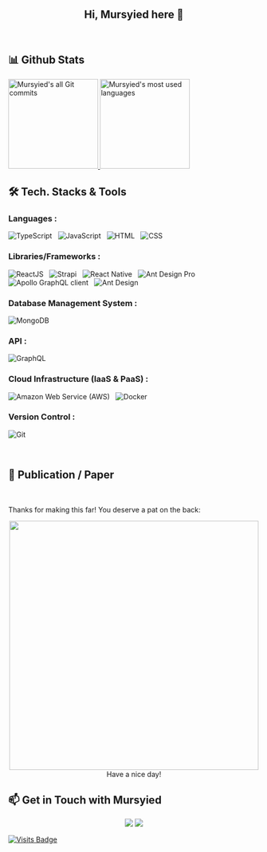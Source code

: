<div align="center">
  <h2>Hi, Mursyied here 👋</h2>
</div>

<div align="center">
</div>

<br />


## 📊️&nbsp;Github Stats

<a href="https://github.com/mursyiedqathafi">
  <img alt="Mursyied's all Git commits" height="180em" src="https://github-readme-stats.vercel.app/api?username=mursyiedqathafi&show_icons=true&theme=vue-dark&include_all_commits=true&count_private=true" />
  <img alt="Mursyied's most used languages" height="180em" src="https://github-readme-stats.vercel.app/api/top-langs/?username=mursyiedqathafi&layout=compact&theme=vue-dark&hide=shards,shaderlab,hlsl,html,css&langs_count=6" />
</a>

<br />

## 🛠 Tech. Stacks & Tools

### Languages :

<img alt="TypeScript" src="https://img.shields.io/badge/typescript-%23007ACC.svg?&style=for-the-badge&logo=typescript&logoColor=white" />&nbsp;&nbsp;
<img alt="JavaScript" src="https://img.shields.io/badge/javascript%20-%23323330.svg?&style=for-the-badge&logo=javascript&logoColor=%23F7DF1E" />&nbsp;&nbsp;
<img alt="HTML" src="https://img.shields.io/badge/html5%20-%23E34F26.svg?&style=for-the-badge&logo=html5&logoColor=white" />&nbsp;&nbsp;
<img alt="CSS" src="https://img.shields.io/badge/css3%20-%231572B6.svg?&style=for-the-badge&logo=css3&logoColor=white" />&nbsp;&nbsp;

<!-- <img src="https://img.shields.io/badge/python%20-%2314354C.svg?&style=for-the-badge&logo=python&logoColor=white" />&nbsp;&nbsp; -->
<!-- <img src="https://img.shields.io/badge/shell_script%20-%23121011.svg?&style=for-the-badge&logo=gnu-bash&logoColor=white" />&nbsp;&nbsp; -->

### Libraries/Frameworks :

<img alt="ReactJS" src="https://img.shields.io/badge/react_JS%20-%2320232a.svg?&style=for-the-badge&logo=react&logoColor=%2361DAFB" />&nbsp;&nbsp;
<img alt="Strapi" src="https://img.shields.io/badge/strapi%20-%232E7EEA.svg?&style=for-the-badge&logo=strapi&logoColor=white" />&nbsp;&nbsp;
<img alt="React Native" src="https://img.shields.io/badge/react_native%20-%2320232a.svg?&style=for-the-badge&logo=react&logoColor=%2361DAFB" />&nbsp;&nbsp;
<img alt="Ant Design Pro" src="https://img.shields.io/badge/Ant_Design_Pro-0170FE?style=for-the-badge&logo=ant-design&logoColor=white" />&nbsp;&nbsp;
<img alt="Apollo GraphQL client" src="https://img.shields.io/badge/-Apollo_GraphQL-311C87?style=for-the-badge&logo=apollo-graphql" />&nbsp;&nbsp;
<img alt="Ant Design" src="https://img.shields.io/badge/-Ant_Design-%230170FE?&style=for-the-badge&logo=ant-design&logoColor=white" />&nbsp;&nbsp;

### Database Management System :

<img alt="MongoDB" src ="https://img.shields.io/badge/MongoDB-%234ea94b.svg?&style=for-the-badge&logo=mongodb&logoColor=white" />&nbsp;&nbsp;

<!-- <img src="https://img.shields.io/badge/mysql-%234479A1.svg?&style=for-the-badge&logo=mysql&logoColor=white" />&nbsp;&nbsp; -->

### API :

<img alt="GraphQL" src="https://img.shields.io/badge/graphql%20-%23E10098.svg?&style=for-the-badge&logo=graphql&logoColor=white" />&nbsp;&nbsp;

### Cloud Infrastructure (IaaS & PaaS) :

<img alt="Amazon Web Service (AWS)" src="https://img.shields.io/badge/AWS-%23FF9900.svg?&style=for-the-badge&logo=amazon-aws&logoColor=white" />&nbsp;&nbsp;
<img alt="Docker" src="https://img.shields.io/badge/docker-%230db7ed.svg?style=for-the-badge&logo=docker&logoColor=white" />&nbsp;&nbsp;
<!-- <img alt="Vercel" src="https://img.shields.io/badge/vercel-%23000000.svg?&style=for-the-badge&logo=vercel&logoColor=white"/>&nbsp;&nbsp; -->
<!-- <img alt="Netlify" src="https://img.shields.io/badge/netlify-%2300C7B7.svg?&style=for-the-badge&logo=netlify&logoColor=white"/>&nbsp;&nbsp; -->

### Version Control :

<img alt="Git" src="https://img.shields.io/badge/git%20-%23F05033.svg?&style=for-the-badge&logo=git&logoColor=white" />&nbsp;&nbsp;

<!-- <img src="https://img.shields.io/badge/github%20-%23121011.svg?&style=for-the-badge&logo=github&logoColor=white" />&nbsp;&nbsp; -->
<!-- <img src="https://img.shields.io/badge/gitlab%20-%23181717.svg?&style=for-the-badge&logo=gitlab&logoColor=white" />&nbsp;&nbsp; -->

<!--
## 📺 My YouTube Videos & Tutorials
-->

<!--
<details>
  <summary>Utilizing GraphQL API in a Strapi app</summary>
  <a href="https://youtu.be/OMkmjTN2NRM">Strapi x GraphQL Single Image Upload & Multiple Images Upload using Altair GraphQL Client</a> <br/>
  <a href="https://youtu.be/LwB2Yw3JKys">Strapi GraphQL - Login & Authenticated CRUD Operations</a> <br/>
  <a href="https://youtu.be/MaHylqj4jOQ">Strapi GraphQL - Unauthenticated CRUD Operations</a> <br/>
  <a href="https://youtu.be/G0iLFBE7E_A">Strapi Headless CMS - GraphQL API CRUD operation (Create)</a> <br/>
</details>
-->

<!--
### Utilizing GraphQL API in a Strapi app
- [Strapi x GraphQL Single Image Upload & Multiple Images Upload using Altair GraphQL Client](https://youtu.be/OMkmjTN2NRM)
- [Strapi GraphQL - Login & Authenticated CRUD Operations](https://youtu.be/LwB2Yw3JKys)
- [Strapi GraphQL - Unauthenticated CRUD Operations](https://youtu.be/MaHylqj4jOQ)
- [Strapi Headless CMS - GraphQL API CRUD operation (Create)](https://youtu.be/G0iLFBE7E_A)
-->

<!--
### Connecting Strapi app to AWS S3 (upload provider) 
- [How to set up AWS S3 upload provider in your Strapi app](https://dev.to/kevinadhiguna/how-to-setup-amazon-s3-upload-provider-in-your-strapi-app-1opc)
-->

<!--
### A Strapi & ReactJS example app : Apple inventory app
- [ReactJS Strapi - Apple Inventory Website](https://youtu.be/Q49e6m9v414)
-->

<!--
### Strapi app powered by REST API
- [Authentication & Authorization in Strapi using REST API Postman](https://youtu.be/O7O3rrDuLs4)
-->

<!--
### Set up your Strapi app
- [Strapi & MongoDB - ID Card Repository with REST API and GraphQL](https://youtu.be/U0nXkjs91c4)
- [CORS in Strapi, Upload File with GraphQL API using Altair](https://youtu.be/ePc6Slq6udg)<br/>
⚠️ For setting up CORS in Strapi, please have a look at this article : [Configure CORS in Strapi](https://dev.to/kevinadhiguna/what-is-cors-how-to-configure-cors-in-strapi-461b)
-->

<!--
### Disable Telemetry in your Strapi app
- [How to disable telemetry in your Strapi app](https://dev.to/kevinadhiguna/disable-telemetry-in-strapi-2egf)
-->

<!--
### ReactJS Internationalization & Ant Design Pro
- [Translating & Internationalizing React App with Ant Design Pro & UmiJS](https://youtu.be/1Pyefc3Sppg)
-->

<!--
### Wriitng an IEEE International Confrence Paper using LaTex
- [ApWiMob IEEE International Conference Paper Template with Overleaf/Latex](https://youtu.be/2OdCb15acCw)
- [Writing IEEE Paper using Overleaf and LaTeX](https://youtu.be/KOYi265scaA)
-->

<!--
### Javascript tutorials
- [What are Callback Functions in Javascript? | Callback function examples](https://youtu.be/3iKNumCRvsE)
- [What is Promise in Javascript? | Explained with an example!](https://youtu.be/LVrKY0XxFZs)
- [What is Async/Await in Javascript ? | Explained with an example!](https://youtu.be/H4O1qOBHgaQ)
-->

<br />

## 📜 Publication / Paper


<!--
## 👨🏻‍💻 &nbsp;About Kevin

💡 &nbsp; I love to explore information technology and am passionate in Front-End Development and Cyber Security. <br />
🎯 &nbsp; My goal is to contribute to my country in IT field. 
-->

<br />

Thanks for making this far! You deserve a pat on the back:

<p align="center">
  <img width="500" src="https://github-readme-quotes.herokuapp.com/quote?theme=vue-dark&animation=default&layout=default&font=default" />
  <br/>
  Have a nice day!
</p>

<!-- 🎓 &nbsp; I am currently studying at Computer Science at a university. <br />
✍️ &nbsp; In my free time, I develop my language skills, especially learning and speaking English🇬🇧 and Japanese🇯🇵. <br />
💬 &nbsp; Feel free to reach out to me for some interesting discussion. <br />
✉️ &nbsp; You can connect with me through LinkedIn or shoot me an email! I'll try to respond as soon as I can. <br />
-->

<!--
<img align="left" alt="Visual Studio Code" width="26px" src="https://raw.githubusercontent.com/github/explore/80688e429a7d4ef2fca1e82350fe8e3517d3494d/topics/visual-studio-code/visual-studio-code.png" />
<img align="left" alt="HTML5" width="26px" src="https://raw.githubusercontent.com/github/explore/80688e429a7d4ef2fca1e82350fe8e3517d3494d/topics/html/html.png" />
<img align="left" alt="CSS3" width="26px" src="https://raw.githubusercontent.com/github/explore/80688e429a7d4ef2fca1e82350fe8e3517d3494d/topics/css/css.png" />
<img align="left" alt="JavaScript" width="26px" src="https://raw.githubusercontent.com/github/explore/80688e429a7d4ef2fca1e82350fe8e3517d3494d/topics/javascript/javascript.png" />
<img align="left" alt="React" width="26px" src="https://raw.githubusercontent.com/github/explore/80688e429a7d4ef2fca1e82350fe8e3517d3494d/topics/react/react.png" />
<img align="left" alt="GraphQL" width="26px" src="https://raw.githubusercontent.com/github/explore/80688e429a7d4ef2fca1e82350fe8e3517d3494d/topics/graphql/graphql.png" />
<img align="left" alt="SQL" width="26px" src="https://raw.githubusercontent.com/github/explore/80688e429a7d4ef2fca1e82350fe8e3517d3494d/topics/sql/sql.png" />
<img align="left" alt="MySQL" width="26px" src="https://raw.githubusercontent.com/github/explore/80688e429a7d4ef2fca1e82350fe8e3517d3494d/topics/mysql/mysql.png" />
<img align="left" alt="MongoDB" width="26px" src="https://raw.githubusercontent.com/github/explore/80688e429a7d4ef2fca1e82350fe8e3517d3494d/topics/mongodb/mongodb.png" />
<img align="left" alt="Git" width="26px" src="https://raw.githubusercontent.com/github/explore/80688e429a7d4ef2fca1e82350fe8e3517d3494d/topics/git/git.png" />
<img align="left" alt="GitHub" width="26px" src="https://raw.githubusercontent.com/github/explore/78df643247d429f6cc873026c0622819ad797942/topics/github/github.png" />
<img align="left" alt="Terminal" width="26px" src="https://raw.githubusercontent.com/github/explore/80688e429a7d4ef2fca1e82350fe8e3517d3494d/topics/terminal/terminal.png" /> 
<br>
<br>
-->

## :mailbox: Get in Touch with Mursyied

<p align="center" id="contact">
  <a href= "https://www.linkedin.com/in/mursyiedqathafi/"><img src="https://img.icons8.com/dusk/48/000000/linkedin.png"/></a>
  <a href= "mailto:mursyiedq@gmail.com"><img src="https://img.icons8.com/dusk/48/000000/gmail.png"/></a>
</p>

<!--
<p align="center">
  <img align="left" src="https://img.shields.io/badge/hi.kevinadhiguna@gmail.com-D14836?style=for-the-badge&logo=gmail&logoColor=white" />
  <img align="left" src="https://img.shields.io/badge/kevinadhiguna-%230077B5.svg?style=for-the-badge&logo=linkedin&logoColor=white" />
</p>
<br/>
<br/>
-->

[![Visits Badge](https://badges.pufler.dev/visits/mursyiedqathafi/mursyiedqathafi)](https://github.com/mursyiedqathafi)

<!--
<p align="center">
  Profile Views<br>
  <img src="https://profile-counter.glitch.me/mursyiedqathafi/count.svg" />
</p>
-->

<!--
**mursyiedqathafi/mursyiedqathafi** is a ✨ _special_ ✨ repository because its `README.md` (this file) appears on your GitHub profile.

